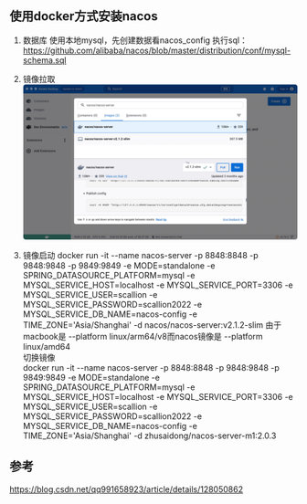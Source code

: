 ## 使用docker方式安装nacos

1. 数据库
   使用本地mysql，先创建数据看nacos_config
   执行sql：https://github.com/alibaba/nacos/blob/master/distribution/conf/mysql-schema.sql

2. 镜像拉取
   ![镜像拉取](img/nacos/nacos-docker-pull.png)

3. 镜像启动
   docker run -it --name nacos-server -p 8848:8848 -p 9848:9848 -p 9849:9849 -e MODE=standalone  -e SPRING_DATASOURCE_PLATFORM=mysql -e MYSQL_SERVICE_HOST=localhost -e MYSQL_SERVICE_PORT=3306 -e MYSQL_SERVICE_USER=scallion -e MYSQL_SERVICE_PASSWORD=scallion2022 -e MYSQL_SERVICE_DB_NAME=nacos-config -e TIME_ZONE='Asia/Shanghai' -d nacos/nacos-server:v2.1.2-slim
   由于macbook是 --platform linux/arm64/v8而nacos镜像是 --platform linux/amd64  
   切换镜像  
   docker run -it --name nacos-server -p 8848:8848 -p 9848:9848 -p 9849:9849 -e MODE=standalone  -e SPRING_DATASOURCE_PLATFORM=mysql -e MYSQL_SERVICE_HOST=localhost -e MYSQL_SERVICE_PORT=3306 -e MYSQL_SERVICE_USER=scallion -e MYSQL_SERVICE_PASSWORD=scallion2022 -e MYSQL_SERVICE_DB_NAME=nacos-config -e TIME_ZONE='Asia/Shanghai' -d zhusaidong/nacos-server-m1:2.0.3

## 参考
https://blog.csdn.net/qq991658923/article/details/128050862

